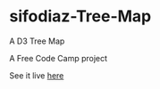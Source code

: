 # sifodiaz-Tree-Map

A D3 Tree Map

A Free Code Camp project

See it live [here](https://sifodiaz.github.io/sifodiaz-Tree-Map/)
